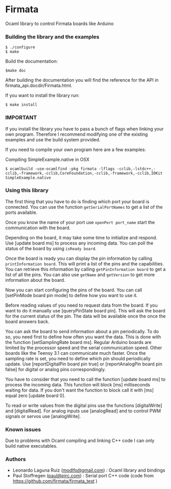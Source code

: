 # Firmata
Ocaml library to control Firmata boards like Arduino


### Building the library and the examples

```
$ ./configure
$ make
```

Build the documentation:

```
$make doc
```

After building the documentation you will find the reference for the API in firmata_api.docdir/Firmata.html.


If you want to install the library run:

```
$ make install
```

### IMPORTANT

If you install the library you have to pass a bunch of flags when linking your own program. Therefore I recommend modifying one of the existing examples and use the build system provided.

If you need to compile your own program here are a few examples:

Compiling SimpleExample.native in OSX

```
$ ocamlbuild -use-ocamlfind -pkg firmata -lflags -cclib,-lstdc++,-cclib,-framework,-cclib,CoreFoundation,-cclib,-framework,-cclib,IOKit SimpleExample.native
```

### Using this library

The first thing that you have to do is finding which port your board is connected. You can use the function `getSerialPortNames` to get a list of the ports available.

Once you know the name of your port use `openPort port_name` start the communication with the board.

Depending on the board, it may take some time to initialize and respond. Use [update board ms] to process any incoming data. You can poll the status of the board by using `isReady board`.

Once the board is ready you can display the pin information by calling `printInformation board`. This will print a list of the pins and the capabilities. You can retrieve this information by calling `getPinInformation board` to get a list of all the pins. You can also use `getName` and `getVersion` to get more information about the board.

Now you can start configuring the pins of the board. You can call [setPinMode board pin mode] to define how you want to use it.

Before reading values of you need to request data from the board. If you want to do it manually use [queryPinState board pin]. This will ask the board for the current status of the pin. The data will be available once the once the board answers back.

You can ask the board to send information about a pin periodically. To do so, you need first to define how often you want the data. This is done with the function [setSamplingRate board ms]. Regular Arduino boards are limited by the processor speed and the serial communication speed. Other boards like the Teensy 3.1 can communicate much faster. Once the sampling rate is set, you need to define which pin should periodically update. Use [reportDigitalPin board pin true] or [reportAnalogPin board pin false] for digital or analog pins correspondingly.

You have to consider that you need to call the function [update board ms] to process the incoming data. This function will block [ms] milliseconds waiting for data. If you don't want the function to block call it with [ms] equal zero [update board 0].

To read or write values from the digital pins use the functions [digitalWrite] and [digitalRead]. For analog inputs use [analogRead] and to control PWM signals or servos use [analogWrite].

### Known issues

Due to problems with Ocaml compiling and linking C++ code I can only build native executables.

### Authors

- Leonardo Laguna Ruiz (modlfo@gmail.com) : Ocaml library and bindings
- Paul Stoffregen (paul@pjrc.com) : Serial port C++ code (code from https://github.com/firmata/firmata_test )